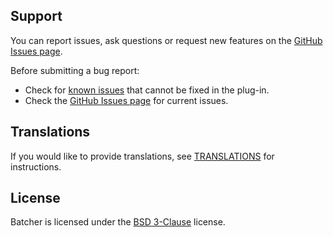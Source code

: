 ## Support

You can report issues, ask questions or request new features on the [GitHub Issues page](https://github.com/kamilburda/batcher/issues).

Before submitting a bug report:
* Check for [known issues](docs/sections/Known-Issues.md) that cannot be fixed in the plug-in.
* Check the [GitHub Issues page](https://github.com/kamilburda/batcher/issues) for current issues.


## Translations

If you would like to provide translations, see [TRANSLATIONS](TRANSLATIONS.md) for instructions.


## License

Batcher is licensed under the [BSD 3-Clause](LICENSE) license.
